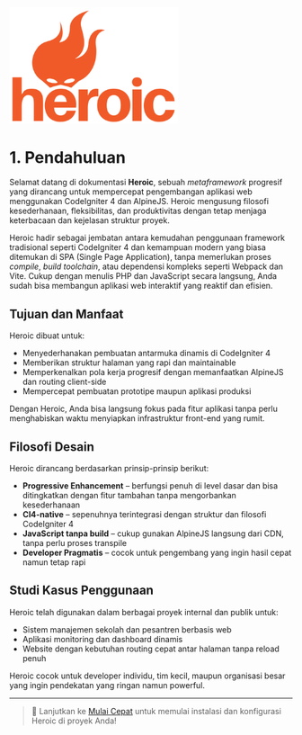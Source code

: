 <img src="../assets/logo-text.png" style="width:300px" />

# 1. Pendahuluan

Selamat datang di dokumentasi **Heroic**, sebuah *metaframework* progresif yang dirancang untuk mempercepat pengembangan aplikasi web menggunakan CodeIgniter 4 dan AlpineJS. Heroic mengusung filosofi kesederhanaan, fleksibilitas, dan produktivitas dengan tetap menjaga keterbacaan dan kejelasan struktur proyek.

Heroic hadir sebagai jembatan antara kemudahan penggunaan framework tradisional seperti CodeIgniter 4 dan kemampuan modern yang biasa ditemukan di SPA (Single Page Application), tanpa memerlukan proses *compile*, *build toolchain*, atau dependensi kompleks seperti Webpack dan Vite. Cukup dengan menulis PHP dan JavaScript secara langsung, Anda sudah bisa membangun aplikasi web interaktif yang reaktif dan efisien.

## Tujuan dan Manfaat
Heroic dibuat untuk:

- Menyederhanakan pembuatan antarmuka dinamis di CodeIgniter 4
- Memberikan struktur halaman yang rapi dan maintainable
- Memperkenalkan pola kerja progresif dengan memanfaatkan AlpineJS dan routing client-side
- Mempercepat pembuatan prototipe maupun aplikasi produksi

Dengan Heroic, Anda bisa langsung fokus pada fitur aplikasi tanpa perlu menghabiskan waktu menyiapkan infrastruktur front-end yang rumit.

## Filosofi Desain
Heroic dirancang berdasarkan prinsip-prinsip berikut:

- **Progressive Enhancement** – berfungsi penuh di level dasar dan bisa ditingkatkan dengan fitur tambahan tanpa mengorbankan kesederhanaan
- **CI4-native** – sepenuhnya terintegrasi dengan struktur dan filosofi CodeIgniter 4
- **JavaScript tanpa build** – cukup gunakan AlpineJS langsung dari CDN, tanpa perlu proses transpile
- **Developer Pragmatis** – cocok untuk pengembang yang ingin hasil cepat namun tetap rapi

## Studi Kasus Penggunaan
Heroic telah digunakan dalam berbagai proyek internal dan publik untuk:

- Sistem manajemen sekolah dan pesantren berbasis web
- Aplikasi monitoring dan dashboard dinamis
- Website dengan kebutuhan routing cepat antar halaman tanpa reload penuh

Heroic cocok untuk developer individu, tim kecil, maupun organisasi besar yang ingin pendekatan yang ringan namun powerful.

---

> 📌 Lanjutkan ke [Mulai Cepat](../installation) untuk memulai instalasi dan konfigurasi Heroic di proyek Anda!
